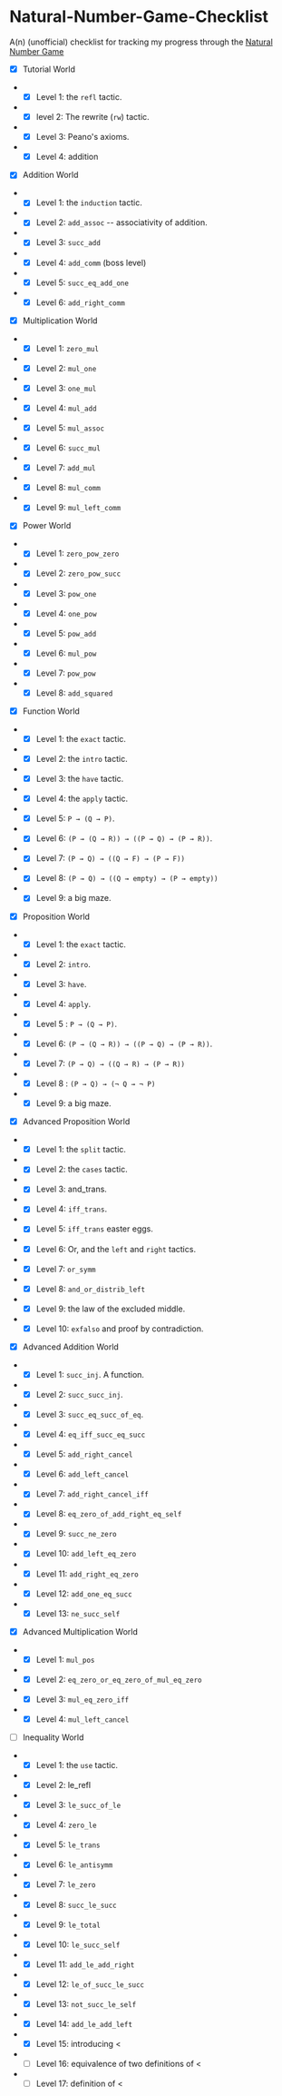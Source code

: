 # Natural-Number-Game-Checklist

A(n) (unofficial) checklist for tracking my progress through the [Natural Number Game](http://wwwf.imperial.ac.uk/~buzzard/xena/natural_number_game/)

- [x] Tutorial World
- - [x] Level 1: the `refl` tactic.
- - [x] level 2: The rewrite (`rw`) tactic.
- - [x] Level 3: Peano's axioms.
- - [x] Level 4: addition
- [x] Addition World
- - [x] Level 1: the `induction` tactic.
- - [x] Level 2: `add_assoc` -- associativity of addition.
- - [x] Level 3: `succ_add`
- - [x] Level 4: `add_comm` (boss level)
- - [x] Level 5: `succ_eq_add_one`
- - [x] Level 6: `add_right_comm`
- [x] Multiplication World
- - [x] Level 1: `zero_mul`
- - [x] Level 2: `mul_one`
- - [x] Level 3: `one_mul`
- - [x] Level 4: `mul_add`
- - [x] Level 5: `mul_assoc`
- - [x] Level 6: `succ_mul`
- - [x] Level 7: `add_mul`
- - [x] Level 8: `mul_comm`
- - [x] Level 9: `mul_left_comm`
- [x] Power World
- - [x] Level 1: `zero_pow_zero`
- - [x] Level 2: `zero_pow_succ`
- - [x] Level 3: `pow_one`
- - [x] Level 4: `one_pow`
- - [x] Level 5: `pow_add`
- - [x] Level 6: `mul_pow`
- - [x] Level 7: `pow_pow`
- - [x] Level 8: `add_squared`
- [x] Function World
- - [x] Level 1: the `exact` tactic.
- - [x] Level 2: the `intro` tactic.
- - [x] Level 3: the `have` tactic.
- - [x] Level 4: the `apply` tactic.
- - [x] Level 5: `P → (Q → P)`.
- - [x] Level 6: `(P → (Q → R)) → ((P → Q) → (P → R))`.
- - [x] Level 7: `(P → Q) → ((Q → F) → (P → F))`
- - [x] Level 8: `(P → Q) → ((Q → empty) → (P → empty))`
- - [x] Level 9: a big maze.
- [x] Proposition World
- - [x] Level 1: the `exact` tactic.
- - [x] Level 2: `intro`.
- - [x] Level 3: `have`.
- - [x] Level 4: `apply`.
- - [x] Level 5 : `P → (Q → P)`.
- - [x] Level 6: `(P → (Q → R)) → ((P → Q) → (P → R))`.
- - [x] Level 7: `(P → Q) → ((Q → R) → (P → R))`
- - [x] Level 8 : `(P → Q) → (¬ Q → ¬ P)`
- - [x] Level 9: a big maze.
- [x] Advanced Proposition World
- - [x] Level 1: the `split` tactic.
- - [x] Level 2: the `cases` tactic.
- - [x] Level 3: and_trans.
- - [x] Level 4: `iff_trans`.
- - [x] Level 5: `iff_trans` easter eggs.
- - [x] Level 6: Or, and the `left` and `right` tactics.
- - [x] Level 7: `or_symm`
- - [x] Level 8: `and_or_distrib_left`
- - [x] Level 9: the law of the excluded middle.
- - [x] Level 10: `exfalso` and proof by contradiction.
- [x] Advanced Addition World
- - [x] Level 1: `succ_inj`. A function.
- - [x] Level 2: `succ_succ_inj`.
- - [x] Level 3: `succ_eq_succ_of_eq`.
- - [x] Level 4: `eq_iff_succ_eq_succ`
- - [x] Level 5: `add_right_cancel`
- - [x] Level 6: `add_left_cancel`
- - [x] Level 7: `add_right_cancel_iff`
- - [x] Level 8: `eq_zero_of_add_right_eq_self`
- - [x] Level 9: `succ_ne_zero`
- - [x] Level 10: `add_left_eq_zero`
- - [x] Level 11: `add_right_eq_zero`
- - [x] Level 12: `add_one_eq_succ`
- - [x] Level 13: `ne_succ_self`
- [x] Advanced Multiplication World
- - [x] Level 1: `mul_pos`
- - [x] Level 2: `eq_zero_or_eq_zero_of_mul_eq_zero`
- - [x] Level 3: `mul_eq_zero_iff`
- - [x] Level 4: `mul_left_cancel`
- [ ] Inequality World
- - [x] Level 1: the `use` tactic.
- - [x] Level 2: le_refl
- - [x] Level 3: `le_succ_of_le`
- - [x] Level 4: `zero_le`
- - [x] Level 5: `le_trans`
- - [x] Level 6: `le_antisymm`
- - [x] Level 7: `le_zero`
- - [x] Level 8: `succ_le_succ`
- - [x] Level 9: `le_total`
- - [x] Level 10: `le_succ_self`
- - [x] Level 11: `add_le_add_right`
- - [x] Level 12: `le_of_succ_le_succ`
- - [x] Level 13: `not_succ_le_self`
- - [x] Level 14: `add_le_add_left`
- - [x] Level 15: introducing <
- - [ ] Level 16: equivalence of two definitions of <
- - [ ] Level 17: definition of <
